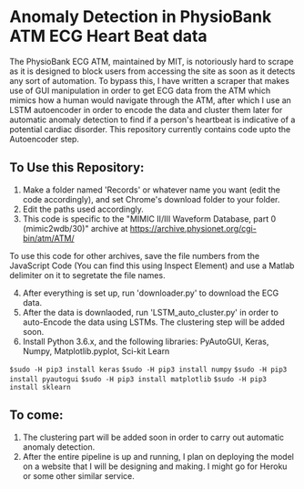 # Anomaly Detection in PhysioBank ATM ECG Heart Beat data

The PhysioBank ECG ATM, maintained by MIT, is notoriously hard to scrape as it is designed to block users from accessing the site as soon as it detects any sort of automation. 
To bypass this, I have written a scraper that makes use of GUI manipulation in order to get ECG data from the ATM which mimics how a human would navigate through the ATM, after which I use an LSTM autoencoder in order to encode the data and cluster them later for automatic anomaly detection to find if a person's heartbeat is indicative of a potential cardiac disorder. 
This repository currently contains code upto the Autoencoder step.


## To Use this Repository:
1. Make a folder named 'Records' or whatever name you want (edit the code accordingly), and set Chrome's download folder to your folder.
2. Edit the paths used accordingly.
3. This code is specific to the "MIMIC II/III Waveform Database, part 0 (mimic2wdb/30)" archive at https://archive.physionet.org/cgi-bin/atm/ATM/

To use this code for other archives, save the file numbers from the JavaScript Code (You can find this using Inspect Element) and use a Matlab delimiter on it to segretate the file names.

4. After everything is set up, run 'downloader.py' to download the ECG data.
5. After the data is downlaoded, run 'LSTM_auto_cluster.py' in order to auto-Encode the data using LSTMs. The clustering step will be added soon. 
6. Install Python 3.6.x, and the following libraries: PyAutoGUI, Keras, Numpy, Matplotlib.pyplot, Sci-kit Learn

`$sudo -H pip3 install keras`
`$sudo -H pip3 install numpy`
`$sudo -H pip3 install pyautogui`
`$sudo -H pip3 install matplotlib`
`$sudo -H pip3 install sklearn`
## To come:
1. The clustering part will be added soon in order to carry out automatic anomaly detection.
2. After the entire pipeline is up and running, I plan on deploying the model on a website that I will be designing and making. I might go for Heroku or some other similar service.